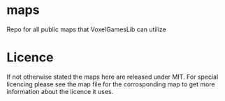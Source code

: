 # maps
Repo for all public maps that VoxelGamesLib can utilize

# Licence

If not otherwise stated the maps here are released under MIT. For special licencing please see the map file for the corrosponding map to get more information about the licence it uses.

